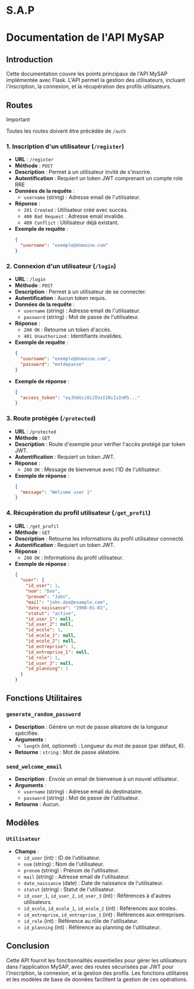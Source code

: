 # S.A.P

# Documentation de l'API MySAP

## Introduction
Cette documentation couvre les points principaux de l'API MySAP implémentée avec Flask. L'API permet la gestion des utilisateurs, incluant l'inscription, la connexion, et la récupération des profils utilisateurs.

## Routes

> [!IMPORTANT]
> Toutes les routes doivent être précédée de `/auth`

### 1. Inscription d'un utilisateur (`/register`)

- **URL** : `/register`
- **Méthode** : `POST`
- **Description** : Permet à un utilisateur invité de s'inscrire.
- **Autentification** : Requiert un token JWT comprenant un compte role RRE 
- **Données de la requête** :
  - `username` (string) : Adresse email de l'utilisateur.
- **Réponse** :
  - `201 Created` : Utilisateur créé avec succès.
  - `400 Bad Request` : Adresse email invalide.
  - `409 Conflict` : Utilisateur déjà existant.
- **Exemple de requête** :
  ```json
  {
    "username": "exemple@domaine.com"
  }
  ```

### 2. Connexion d'un utilisateur (`/login`)

- **URL** : `/login`
- **Méthode** : `POST`
- **Description** : Permet à un utilisateur de se connecter.
- **Autentification** : Aucun token requis.
- **Données de la requête** :
  - `username` (string) : Adresse email de l'utilisateur.
  - `password` (string) : Mot de passe de l'utilisateur.
- **Réponse** :
  - `200 OK` : Retourne un token d'accès.
  - `401 Unauthorized` : Identifiants invalides.
- **Exemple de requête** :
  ```json
  {
    "username": "exemple@domaine.com",
    "password": "motdepasse"
  }
  ```
- **Exemple de réponse** :
  ```json
  {
    "access_token": "eyJhbGciOiJIUzI1NiIsInR5..."
  }
  ```

### 3. Route protégée (`/protected`)

- **URL** : `/protected`
- **Méthode** : `GET`
- **Description** : Route d'exemple pour vérifier l'accès protégé par token JWT.
- **Autentification** : Requiert un token JWT.
- **Réponse** :
  - `200 OK` : Message de bienvenue avec l'ID de l'utilisateur.
- **Exemple de réponse** :
  ```json
  {
    "message": "Welcome user 1"
  }
  ```

### 4. Récupération du profil utilisateur (`/get_profil`)

- **URL** : `/get_profil`
- **Méthode** : `GET`
- **Description** : Retourne les informations du profil utilisateur connecté.
- **Autentification** : Requiert un token JWT.
- **Réponse** :
  - `200 OK` : Informations du profil utilisateur.
- **Exemple de réponse** :
  ```json
  {
    "user": {
      "id_user": 1,
      "nom": "Doe",
      "prenom": "John",
      "mail": "john.doe@example.com",
      "date_naissance": "1990-01-01",
      "statut": "active",
      "id_user_1": null,
      "id_user_2": null,
      "id_ecole": 1,
      "id_ecole_1": null,
      "id_ecole_2": null,
      "id_entreprise": 1,
      "id_entreprise_1": null,
      "id_role": 1,
      "id_user_3": null,
      "id_planning": 1
    }
  }
  ```

## Fonctions Utilitaires

### `generate_random_password`
- **Description** : Génère un mot de passe aléatoire de la longueur spécifiée.
- **Arguments** :
  - `length` (int, optionnel) : Longueur du mot de passe (par défaut, 6).
- **Retourne** : `string` : Mot de passe aléatoire.

### `send_welcome_email`
- **Description** : Envoie un email de bienvenue à un nouvel utilisateur.
- **Arguments** :
  - `username` (string) : Adresse email du destinataire.
  - `password` (string) : Mot de passe de l'utilisateur.
- **Retourne** : Aucun.

## Modèles

### `Utilisateur`
- **Champs** :
  - `id_user` (int) : ID de l'utilisateur.
  - `nom` (string) : Nom de l'utilisateur.
  - `prenom` (string) : Prénom de l'utilisateur.
  - `mail` (string) : Adresse email de l'utilisateur.
  - `date_naissance` (date) : Date de naissance de l'utilisateur.
  - `statut` (string) : Statut de l'utilisateur.
  - `id_user_1`, `id_user_2`, `id_user_3` (int) : Références à d'autres utilisateurs.
  - `id_ecole`, `id_ecole_1`, `id_ecole_2` (int) : Références aux écoles.
  - `id_entreprise`, `id_entreprise_1` (int) : Références aux entreprises.
  - `id_role` (int) : Référence au rôle de l'utilisateur.
  - `id_planning` (int) : Référence au planning de l'utilisateur.

## Conclusion
Cette API fournit les fonctionnalités essentielles pour gérer les utilisateurs dans l'application MySAP, avec des routes sécurisées par JWT pour l'inscription, la connexion, et la gestion des profils. Les fonctions utilitaires et les modèles de base de données facilitent la gestion de ces opérations.
